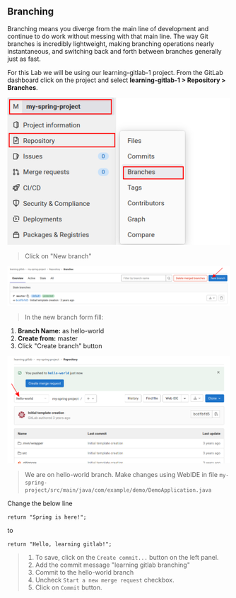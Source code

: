 ## Branching

Branching means you diverge from the main line of development and continue to do work without messing with that main line. The way Git branches is incredibly lightweight, making branching operations nearly instantaneous, and switching back and forth between branches generally just as fast.

For this Lab we will be using our learning-gitlab-1 project. From the GitLab dashboard click on the project and select **learning-gitlab-1 > Repository > Branches**.

![](/imgs/branches-1.png)

> Click on "New branch"

![](/imgs/branches-2.png)

> In the new branch form fill:
1. **Branch Name:** as hello-world
2. **Create from:** master
3. Click "Create branch" button

![](/imgs/branches-3.png)

> We are on hello-world branch. Make changes using WebIDE in file `my-spring-project/src/main/java/com/example/demo/DemoApplication.java`

Change the below line
```
return "Spring is here!";
```

to 

```
return "Hello, learning gitlab!";
```

> 1. To save, click on the `Create commit...` button on the left panel. 
> 2. Add the commit message "learning gitlab branching"
> 3. Commit to the hello-world branch
> 4. Uncheck `Start a new merge request` checkbox.
> 4. Click on `Commit` button.




